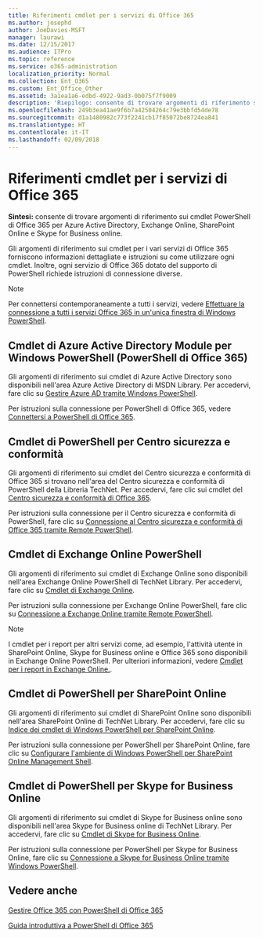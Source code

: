 ```yaml
---
title: Riferimenti cmdlet per i servizi di Office 365
ms.author: josephd
author: JoeDavies-MSFT
manager: laurawi
ms.date: 12/15/2017
ms.audience: ITPro
ms.topic: reference
ms.service: o365-administration
localization_priority: Normal
ms.collection: Ent_O365
ms.custom: Ent_Office_Other
ms.assetid: 3a1ea1a6-edbd-4922-9ad3-0b075f7f9009
description: 'Riepilogo: consente di trovare argomenti di riferimento sui cmdlet PowerShell di Office 365 per Azure Active Directory, Exchange Online, SharePoint Online e Skype for Business online.'
ms.openlocfilehash: 249b3ea41ae9f6b7a42504264c79e3bbfd54de78
ms.sourcegitcommit: d1a1480982c773f2241cb17f85072be8724ea841
ms.translationtype: HT
ms.contentlocale: it-IT
ms.lasthandoff: 02/09/2018
---
```

# <a name="cmdlet-references-for-office-365-services"></a>Riferimenti cmdlet per i servizi di Office 365

 **Sintesi:** consente di trovare argomenti di riferimento sui cmdlet PowerShell di Office 365 per Azure Active Directory, Exchange Online, SharePoint Online e Skype for Business online.
  
Gli argomenti di riferimento sui cmdlet per i vari servizi di Office 365 forniscono informazioni dettagliate e istruzioni su come utilizzare ogni cmdlet. Inoltre, ogni servizio di Office 365 dotato del supporto di PowerShell richiede istruzioni di connessione diverse.
  
> [!NOTE]
> Per connettersi contemporaneamente a tutti i servizi, vedere [Effettuare la connessione a tutti i servizi Office 365 in un'unica finestra di Windows PowerShell](connect-to-all-office-365-services-in-a-single-windows-powershell-window.md). 
  
## <a name="azure-active-directory-module-for-windows-powershell-office-365-powershell-cmdlets"></a>Cmdlet di Azure Active Directory Module per Windows PowerShell (PowerShell di Office 365)

Gli argomenti di riferimento sui cmdlet di Azure Active Directory sono disponibili nell'area Azure Active Directory di MSDN Library. Per accedervi, fare clic su [Gestire Azure AD tramite Windows PowerShell](https://go.microsoft.com/fwlink/p/?LinkId=691475).
  
Per istruzioni sulla connessione per PowerShell di Office 365, vedere [Connettersi a PowerShell di Office 365](connect-to-office-365-powershell.md).
  
## <a name="security-amp-compliance-center-powershell-cmdlets"></a>Cmdlet di PowerShell per Centro sicurezza e conformità

Gli argomenti di riferimento sui cmdlet del Centro sicurezza e conformità di Office 365 si trovano nell'area del Centro sicurezza e conformità di PowerShell della Libreria TechNet. Per accedervi, fare clic sui cmdlet del [Centro sicurezza e conformità di Office 365](https://go.microsoft.com/fwlink/p/?LinkId=627085).
  
Per istruzioni sulla connessione per il Centro sicurezza e conformità di PowerShell, fare clic su [Connessione al Centro sicurezza e conformità di Office 365 tramite Remote PowerShell](https://go.microsoft.com/fwlink/p/?LinkId=627084).
  
## <a name="exchange-online-powershell-cmdlets"></a>Cmdlet di Exchange Online PowerShell

Gli argomenti di riferimento sui cmdlet di Exchange Online sono disponibili nell'area Exchange Online PowerShell di TechNet Library. Per accedervi, fare clic su [Cmdlet di Exchange Online](https://go.microsoft.com/fwlink/p/?LinkID=328213).
  
Per istruzioni sulla connessione per Exchange Online PowerShell, fare clic su [Connessione a Exchange Online tramite Remote PowerShell](https://go.microsoft.com/fwlink/p/?LinkId=396554).
  
> [!NOTE]
> I cmdlet per i report per altri servizi come, ad esempio, l'attività utente in SharePoint Online, Skype for Business online e Office 365 sono disponibili in Exchange Online PowerShell. Per ulteriori informazioni, vedere [Cmdlet per i report in Exchange Online.](https://go.microsoft.com/fwlink/p/?LinkId=691595). 
  
## <a name="sharepoint-online-powershell-cmdlets"></a>Cmdlet di PowerShell per SharePoint Online

Gli argomenti di riferimento sui cmdlet di SharePoint Online sono disponibili nell'area SharePoint Online di TechNet Library. Per accedervi, fare clic su [Indice dei cmdlet di Windows PowerShell per SharePoint Online](https://go.microsoft.com/fwlink/p/?LinkId=691476).
  
Per istruzioni sulla connessione per PowerShell per SharePoint Online, fare clic su [Configurare l'ambiente di Windows PowerShell per SharePoint Online Management Shell](https://go.microsoft.com/fwlink/p/?LinkId=691603).
  
## <a name="skype-for-business-online-powershell-cmdlets"></a>Cmdlet di PowerShell per Skype for Business Online

Gli argomenti di riferimento sui cmdlet di Skype for Business online sono disponibili nell'area Skype for Business online di TechNet Library. Per accedervi, fare clic su [Cmdlet di Skype for Business Online](https://go.microsoft.com/fwlink/p/?LinkId=691474).
  
Per istruzioni sulla connessione per PowerShell per Skype for Business Online, fare clic su [Connessione a Skype for Business Online tramite Windows PowerShell](https://go.microsoft.com/fwlink/p/?LinkId=691607).
  
## <a name="see-also"></a>Vedere anche

#### 

[Gestire Office 365 con PowerShell di Office 365](manage-office-365-with-office-365-powershell.md)
  
[Guida introduttiva a PowerShell di Office 365](getting-started-with-office-365-powershell.md)

